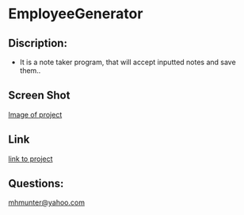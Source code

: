 # **EmployeeGenerator**

## Discription: 
- It is a note taker program, that will accept inputted notes and save them.. 


 ## **Screen Shot**
[Image of project](https://github.com/mhmunter/noteFactory/blob/main/noteFactoryPic.png)

## **Link**
[link to project](https://young-springs-34442.herokuapp.com/)

## **Questions:**
mhmunter@yahoo.com
